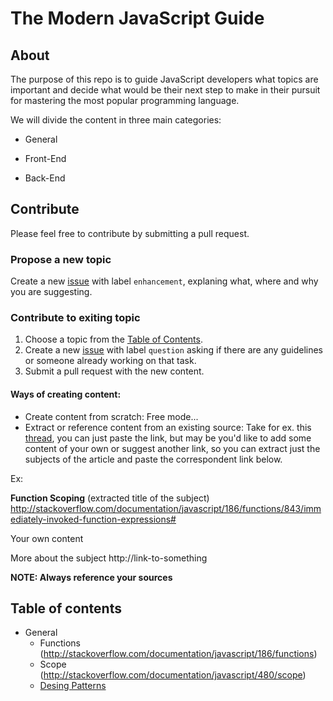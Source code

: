 # The Modern JavaScript Guide

## About
The purpose of this repo is to guide JavaScript developers what topics are important and decide what would be their next step to make in their pursuit for mastering the most popular programming language.

We will divide the content in three main categories:

* General

* Front-End

* Back-End

## Contribute
Please feel free to contribute by submitting a pull request.

### Propose a new topic
Create a new [issue](https://github.com/concretesolutions/modern-js-guide/issues) with label `enhancement`, explaning what, where and why you are suggesting.

### Contribute to exiting topic
1. Choose a topic from the [Table of Contents](#table-of-contents).
2. Create a new [issue](https://github.com/concretesolutions/modern-js-guide/issues) with label `question` asking if there are any guidelines or someone already working on that task.
3. Submit a pull request with the new content.

#### Ways of creating content:
 * Create content from scratch: Free mode...
 * Extract or reference content from an existing source: Take for ex. this [thread](http://stackoverflow.com/documentation/javascript/186/functions/843/immediately-invoked-function-expressions#t=201703091741223822698), you can just paste the link, but may be you'd like to add some content of your own or suggest another link, so you can extract just the subjects of the article and paste the correspondent link below.
 
 Ex:
 
 **Function Scoping** (extracted title of the subject)
 http://stackoverflow.com/documentation/javascript/186/functions/843/immediately-invoked-function-expressions#
 
 Your own content

 More about the subject 
 http://link-to-something
 
**NOTE: Always reference your sources**

## Table of contents

- General
  * Functions (http://stackoverflow.com/documentation/javascript/186/functions)
  * Scope (http://stackoverflow.com/documentation/javascript/480/scope)
  * [Desing Patterns](docs/general/desing-patterns.md)
